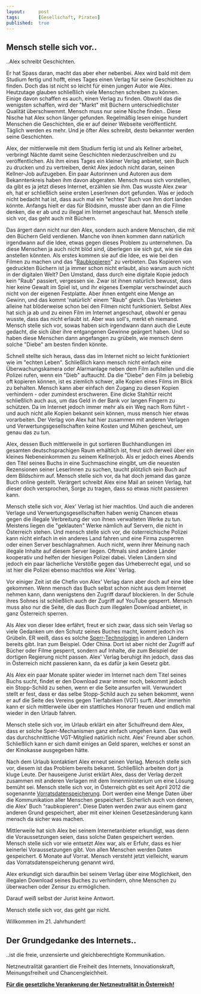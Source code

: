 ```yaml
---
layout: 	post
tags: 		[Gesellschaft, Piraten]
published: 	true
---
```


## Mensch stelle sich vor..
..Alex schreibt Geschichten.

 Er hat Spass daran, macht das aber eher nebenbei. Alex wird bald mit dem Studium fertig und hofft, eines Tages einen Verlag für seine Geschichten zu finden. Doch das ist nicht so leicht für einen jungen Autor wie Alex. Heutzutage glauben schließlich viele Menschen schreiben zu können. Einige davon schaffen es auch, einen Verlag zu finden. Obwohl das die wenigsten schaffen, wird der "Markt" mit Büchern unterschiedlichster Qualität überschwemmt. Mensch muss nur seine Nische finden.. Diese Nische hat Alex schon länger gefunden. Regelmäßig lesen einige hundert Menschen die Geschichten, die er auf deiner Webseite veröffentlicht. Täglich werden es mehr. Und je öfter Alex schreibt, desto bekannter werden seine Geschichten. 

 Alex, der mittlerweile mit dem Studium fertig ist und als Kellner arbeitet, verbringt Nächte damit seine Geschichten niederzuschreiben und zu veröffentlichen. Als ihm eines Tages ein kleiner Verlag anbietet, sein Buch zu drucken und zu vertreiben, denkt Alex jedoch nicht daran, seinen Kellner-Job aufzugeben. Ein paar Autorinnen und Autoren aus dem Bekanntenkreis haben ihm davon abgeraten. Mensch muss sich vorstellen, da gibt es ja jetzt dieses Internet, erzählen sie ihm. Das wusste Alex zwar eh, hat er schließlich seine ersten LeserInnen dort gefunden. Was er jedoch nicht bedacht hat ist, dass auch mal ein "echtes" Buch von ihm dort landen könnte. Anfangs hielt er das für Blödsinn, musste aber dann an die Filme denken, die er ab und zu illegal im Internet angeschaut hat. Mensch stelle sich vor, das geht auch mit Büchern. 

Das ärgert dann nicht nur den Alex, sondern auch andere Menschen, die mit den Büchern Geld verdienen. Manche von ihnen kommen dann natürlich irgendwann auf die Idee, etwas gegen dieses Problem zu unternehmen. Da diese Menschen ja auch nicht blöd sind, überlegen sie sich gut, wie sie das anstellen könnten. Als erstes kommen sie auf die Idee, es wie bei den Filmen zu machen und das "[Raubkopieren](http://neusprech.org/raubkopie/)" zu verbieten. Das Kopieren von gedruckten Büchern ist ja immer schon nicht erlaubt, also warum auch nicht in der digitalen Welt? Den Umstand, dass durch eine digitale Kopie jedoch kein "Raub" passiert, vergessen sie. Zwar ist ihnen natürlich bewusst, dass hier keine Gewalt im Spiel ist, und ihr eigenes Exemplar verschwindet auch nicht von der eigenen Festplatte. Aber ihnen entgeht eine Menge an Gewinn, und das kommt 'natürlich' einem "Raub" gleich. Das Verbieten alleine hat blöderweise schon bei den Filmen nicht funktioniert. Selbst Alex hat sich ja ab und zu einen Film im Internet angeschaut, obwohl er genau wusste, dass das nicht erlaubt ist. Aber was soll's, merkt eh niemand. Mensch stelle sich vor, sowas haben sich irgendwann dann auch die Leute gedacht, die sich über ihre entgangenen Gewinne geärgert haben. Und so haben diese Menschen dann angefangen zu grübeln, wie mensch denn solche "Diebe" am besten finden könnte. 

Schnell stellte sich heraus, dass das im Internet nicht so leicht funktioniert wie im "echten Leben". Schließlich kann mensch nicht einfach eine Überwachungskamera oder Alarmanlage neben dem Film aufstellen und die Polizei rufen, wenn ein "Dieb" auftaucht. Da die "Diebe" den Film ja beliebig oft kopieren können, ist es ziemlich schwer, alle Kopien eines Films im Blick zu behalten. Mensch kann aber einfach den Zugang zu diesen Kopien verhindern - oder zumindest erschweren. Eine dicke Stahltür reicht schließlich auch aus, um das Geld in der Bank vor langen Fingern zu schützen. Da im Internet jedoch immer mehr als ein Weg nach Rom führt - und auch nicht alle Kopien bekannt sein können, muss mensch hier etwas vorarbeiten. Der Verlag von Alex hat hier zusammen mit anderen Verlagen und Verwertungsgesellschaften keine Kosten und Mühen gescheut, um genau das zu tun.

Alex, dessen Buch mittlerweile in gut sortieren Buchhandlungen im gesamten deutschsprachigen Raum erhältlich ist, freut sich derweil über ein kleines Nebeneinkommen zu seinem Kellnerjob. Als er jedoch eines Abends den Titel seines Buchs in eine Suchmaschine eingibt, um die neuesten Rezensionen seiner LeserInnen zu suchen, taucht plötzlich sein Buch auf dem Bildschirm auf. Mensch stelle sich vor, da hat doch jemand das ganze Buch online gestellt. Verärgert schreibt Alex eine Mail an seinen Verlag, hat dieser doch versprochen, Sorge zu tragen, dass so etwas nicht passieren kann. 

Mensch stelle sich vor, Alex' Verlag ist hier machtlos. Und auch die anderen Verlage und Verwertungsgesellschaften haben wenig Chancen etwas gegen die illegale Verbreitung der von ihnen verwalteten Werke zu tun. Meistens liegen die "geklauten" Werke nämlich auf Servern, die nicht in Österreich stehen. Und mensch stelle sich vor, die österreichische Polizei kann nicht einfach in ein anderes Land fahren und eine Firma zusperren oder einen Server beschlagnahmen. Auch nicht, wenn ihrer Meinung nach illegale Inhalte auf diesem Server liegen. Oftmals sind andere Länder kooperativ und helfen der hiesigen Polizei dabei. Vielen Ländern sind jedoch ein paar lächerliche Verstöße gegen das Urheberrecht egal, und so ist hier die Polizei ebenso machtlos wie Alex' Verlag. 

Vor einiger Zeit ist die Chefin von Alex' Verlag dann aber doch auf eine Idee gekommen. Wenn mensch das Buch selbst schon nicht aus dem Internet nehmen kann, dann wenigstens den Zugriff darauf blockieren. In der Schule ihres Sohnes ist schließlich auch der Zugriff auf YouTube gesperrt. Mensch muss also nur die Seite, die das Buch zum illegalen Download anbietet, in ganz Österreich sperren. 

Als Alex von dieser Idee erfährt, freut er sich zwar, dass sich sein Verlag so viele Gedanken um den Schutz seines Buches macht, kommt jedoch ins Grübeln. ER weiß, dass es solche [Sperr-Technologien](http://ak-zensur.de/gruende/) in anderen Ländern bereits gibt. Iran zum Beispiel. Oder China. Dort ist aber nicht der Zugriff auf Bücher oder Filme gesperrt, sondern auf Inhalte, die zum Beispiel der dortigen Regierung nicht passen. Alex' Verlag beruhigt ihn jedoch, dass das in Österreich nicht passieren kann, da es dafür ja kein Gesetz gibt. 

Als Alex ein paar Monate später wieder im Internet nach dem Titel seines Buchs sucht, findet er den Download zwar immer noch, bekommt jedoch ein Stopp-Schild zu sehen, wenn er die Seite ansurfen will. Verwundert stellt er fest, dass er das selbe Stopp-Schild auch zu sehen bekommt, wenn er auf die Seite des Vereins gegen Tierfabriken (VGT) surft. Aber immerhin kann er sich mittlerweile über ein stattliches Honorar freuen und endlich mal wieder in den Urlaub fahren.

Mensch stelle sich vor, im Urlaub erklärt ein alter Schulfreund dem Alex, dass er solche Sperr-Mechanismen ganz einfach umgehen kann. Das weiß das durchschnittliche VGT-Mitglied natürlich nicht. Alex' Freund aber schon. Schließlich kann er sich damit einiges an Geld sparen, welches er sonst an der Kinokasse ausgegeben hätte.

Nach dem Urlaub kontaktiert Alex erneut seinen Verlag. Mensch stelle sich vor, diesem ist das Problem bereits bekannt. Schließlich arbeiten dort ja kluge Leute. Der hauseigene Jurist erklärt Alex, dass der Verlag derzeit zusammen mit anderen Verlagen mit dem Innenministerium um eine Lösung bemüht sei. Mensch stelle sich vor, in Österreich gibt es seit April 2012 die sogenannte [Vorratsdatenspeicherung](http://akvorrat.at/about). Dort werden eine Menge Daten über die Kommunikation aller Menschen gespeichert. Sicherlich auch von denen, die Alex' Buch "raubkopieren". Diese Daten werden zwar aus einem ganz anderen Grund gespeichert, aber mit einer kleinen Gesetzesänderung kann mensch da sicher was machen. 

Mittlerweile hat sich Alex bei seinem Internetanbieter erkundigt, was denn die Voraussetzungen seien, dass solche Daten gespeichert werden. Mensch stelle sich vor wie entsetzt Alex war, als er Erfuhr, dass es hier keinerlei Voraussetzungen gibt. Von allen Menschen werden Daten gespeichert. 6 Monate auf Vorrat. Mensch versteht jetzt vielleicht, warum das Vorratsdatenspeicherung genannt wird. 

Alex erkundigt sich daraufhin bei seinem Verlag über eine Möglichkeit, den illegalen Download seines Buches zu verhindern, ohne Menschen zu überwachen oder Zensur zu ermöglichen.

Darauf weiß selbst der Jurist keine Antwort. 

Mensch stelle sich vor, das geht gar nicht.

Willkommen im 21. Jahrhundert!


## Der Grundgedanke des Internets..
..ist die freie, unzensierte und gleichberechtigte Kommunikation.

Netzneutralität garantiert die Freiheit des Internets, Innovationskraft, Meinungsfreiheit und Chancengleichheit.

[**Für die gesetzliche Verankerung der Netzneutralität in Österreich!**](https://unsernetz.at/)